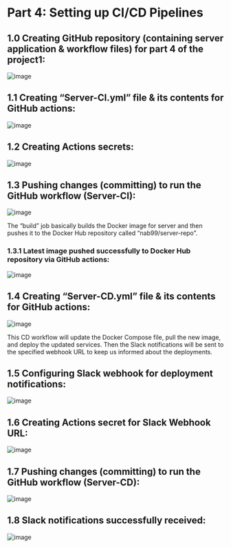 # Part 4: Setting up CI/CD Pipelines
## 1.0 Creating GitHub repository (containing server application & workflow files) for part 4 of the project1:

![image](https://github.com/nab1999/project1_part4_server/assets/126570628/a36a7bae-86de-41f0-833b-ed568802988d)

## 1.1 Creating “Server-CI.yml” file & its contents for GitHub actions:

![image](https://github.com/nab1999/project1_part4_server/assets/126570628/3bf08782-f4ac-4a35-b356-d5f0dc79303b)

## 1.2 Creating Actions secrets:

![image](https://github.com/nab1999/project1_part4_server/assets/126570628/783b74e4-215c-4b15-adf3-de8bc8939a61)

## 1.3 Pushing changes (committing) to run the GitHub workflow (Server-CI):

![image](https://github.com/nab1999/project1_part4_server/assets/126570628/cb1c43e4-92e7-4d41-94a7-4797baa0d2d6)

The “build” job basically builds the Docker image for server and then pushes it to the Docker Hub repository called “nab99/server-repo”.

### 1.3.1 Latest image pushed successfully to Docker Hub repository via GitHub actions:

![image](https://github.com/nab1999/project1_part4_server/assets/126570628/f480a0db-9ceb-4ee9-9d09-95f9f10f1ab3)

## 1.4 Creating “Server-CD.yml” file & its contents for GitHub actions:

![image](https://github.com/nab1999/project1_part4_server/assets/126570628/b0afa740-8a1f-4196-bfa8-1c9d79f86a4b)

This CD workflow will update the Docker Compose file, pull the new image, and deploy the updated services. Then the Slack notifications will be sent to the specified webhook URL to keep us informed about the deployments.

## 1.5 Configuring Slack webhook for deployment notifications:

![image](https://github.com/nab1999/project1_part4_server/assets/126570628/f0897e66-28a3-43d0-bd49-d0455097899b)

## 1.6 Creating Actions secret for Slack Webhook URL:

![image](https://github.com/nab1999/project1_part4_server/assets/126570628/8065730c-233f-41c6-be47-7f82bc3447e8)

## 1.7 Pushing changes (committing) to run the GitHub workflow (Server-CD):

![image](https://github.com/nab1999/project1_part4_server/assets/126570628/e42e3064-fa78-44d6-9d86-7535cd19e704)

## 1.8 Slack notifications successfully received:

![image](https://github.com/nab1999/project1_part4_server/assets/126570628/2fbe3279-c709-48f6-a612-723f6eeea51b)

